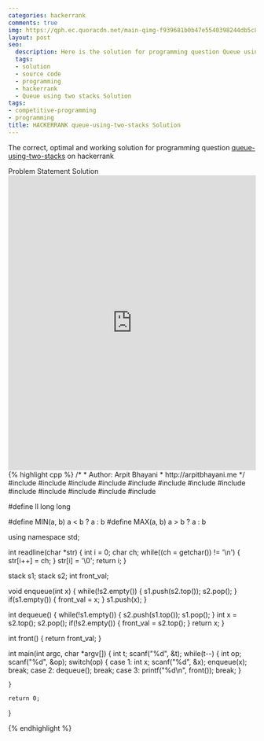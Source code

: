 ```yaml
---
categories: hackerrank
comments: true
img: https://qph.ec.quoracdn.net/main-qimg-f939681b0b47e5540398244db5c8966f?convert_to_webp=true
layout: post
seo:
  description: Here is the solution for programming question Queue using two stacks on hackerrank
  tags:
  - solution
  - source code
  - programming
  - hackerrank
  - Queue using two stacks Solution
tags:
- competitive-programming
- programming
title: HACKERRANK queue-using-two-stacks Solution
---
```

The correct, optimal and working solution for programming question [queue-using-two-stacks](https://www.hackerrank.com/challenges/queue-using-two-stacks) on hackerrank

<div class="ui secondary pointing large menu">
  <a class="grey item" data-tab="problem-statement">
    Problem Statement
  </a>
  <a class="active item grey" data-tab="solution">
    Solution
  </a>
</div>
<div class="ui bottom attached tab" data-tab="problem-statement">
    <iframe src="https://www.hackerrank.com/challenges/queue-using-two-stacks" width="100%" height="600px" style="overflow: scroll; border: none;"></iframe>
</div>
<div class="ui bottom attached active tab" data-tab="solution">
{% highlight cpp %}
/*
 *  Author: Arpit Bhayani
 *  http://arpitbhayani.me
 */
#include <cmath>
#include <cstdio>
#include <cstdlib>
#include <climits>
#include <deque>
#include <iostream>
#include <list>
#include <limits>
#include <map>
#include <queue>
#include <set>
#include <stack>
#include <vector>

#define ll long long

#define MIN(a, b) a < b ? a : b
#define MAX(a, b) a > b ? a : b

using namespace std;

int readline(char *str) {
    int i = 0;
    char ch;
    while((ch = getchar()) != '\n') {
        str[i++] = ch;
    }
    str[i] = '\0';
    return i;
}

stack<int> s1;
stack<int> s2;
int front_val;

void enqueue(int x) {
    while(!s2.empty()) {
        s1.push(s2.top());
        s2.pop();
    }
    if(s1.empty()) {
        front_val = x;
    }
    s1.push(x);
}

int dequeue() {
    while(!s1.empty()) {
        s2.push(s1.top());
        s1.pop();
    }
    int x = s2.top();
    s2.pop();
    if(!s2.empty()) {
        front_val = s2.top();
    }
    return x;
}

int front() {
    return front_val;
}

int main(int argc, char *argv[]) {
    int t;
    scanf("%d", &t);
    while(t--) {
        int op;
        scanf("%d", &op);
        switch(op) {
            case 1:
                int x;
                scanf("%d", &x);
                enqueue(x);
                break;
            case 2:
                dequeue();
                break;
            case 3:
                printf("%d\n", front());
                break;
        }

    }

    return 0;
}

{% endhighlight %}
</div>
